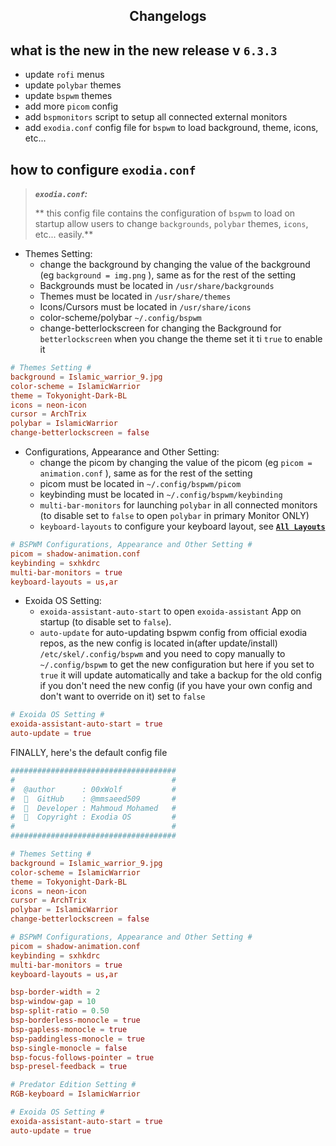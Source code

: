 <h2 align="center"> Changelogs</h2>


## what is the new in the new release v `6.3.3`

- update `rofi` menus
- update `polybar` themes
- update `bspwm` themes
- add more `picom` config
- add `bspmonitors` script to setup all connected external monitors
- add `exodia.conf` config file for `bspwm` to load background, theme, icons, etc...

## how to configure `exodia.conf`
> **_`exodia.conf`:_** 
> 
> ** this config file contains the configuration of `bspwm` to load on startup 
> allow users to change `backgrounds`, `polybar` themes, `icons`, etc... easily.**

- Themes Setting: 
  - change the background by changing the value of the background (eg `background = img.png` ), same as for the rest of the setting 
  - Backgrounds must be located in `/usr/share/backgrounds`
  - Themes must be located in `/usr/share/themes`
  - Icons/Cursors must be located in `/usr/share/icons`
  - color-scheme/polybar `~/.config/bspwm`
  - change-betterlockscreen for changing the Background for `betterlockscreen` when you change the theme set it ti `true` to enable it

```conf
# Themes Setting #
background = Islamic_warrior_9.jpg
color-scheme = IslamicWarrior
theme = Tokyonight-Dark-BL
icons = neon-icon
cursor = ArchTrix
polybar = IslamicWarrior
change-betterlockscreen = false
```
- Configurations, Appearance and Other Setting: 
  - change the picom by changing the value of the picom (eg `picom = animation.conf` ), same as for the rest of the setting 
  - picom must be located in `~/.config/bspwm/picom`
  - keybinding must be located in `~/.config/bspwm/keybinding`
  - `multi-bar-monitors` for launching `polybar` in all connected monitors (to disable set to `false` to open `polybar` in primary Monitor ONLY)
  - `keyboard-layouts` to configure your keyboard layout, see [**`All Layouts`**](https://en.wikipedia.org/wiki/ISO_3166-1#Officially_assigned_code_elements)

```conf
# BSPWM Configurations, Appearance and Other Setting #
picom = shadow-animation.conf
keybinding = sxhkdrc
multi-bar-monitors = true
keyboard-layouts = us,ar
```

- Exoida OS Setting: 
  - `exoida-assistant-auto-start` to open `exoida-assistant` App on startup (to disable set to `false`).
  - `auto-update` for auto-updating bspwm config from official exodia repos, as the new config is located in(after update/install) `/etc/skel/.config/bspwm` and you need to copy manually to `~/.config/bspwm` to get the new configuration but here if you set to `true` it will update automatically and take a backup for the old config if you don't need the new config (if you have your own config and don't want to override on it) set to `false`

```conf
# Exoida OS Setting #
exoida-assistant-auto-start = true
auto-update = true
```

FINALLY, here's the default config file

```conf
#####################################
#                                   #
#  @author      : 00xWolf           #
#    GitHub    : @mmsaeed509       #
#    Developer : Mahmoud Mohamed   #
#  﫥  Copyright : Exodia OS         #
#                                   #
#####################################

# Themes Setting #
background = Islamic_warrior_9.jpg
color-scheme = IslamicWarrior
theme = Tokyonight-Dark-BL
icons = neon-icon
cursor = ArchTrix
polybar = IslamicWarrior
change-betterlockscreen = false

# BSPWM Configurations, Appearance and Other Setting #
picom = shadow-animation.conf
keybinding = sxhkdrc
multi-bar-monitors = true
keyboard-layouts = us,ar

bsp-border-width = 2
bsp-window-gap = 10
bsp-split-ratio = 0.50
bsp-borderless-monocle = true
bsp-gapless-monocle = true
bsp-paddingless-monocle = true
bsp-single-monocle = false
bsp-focus-follows-pointer = true
bsp-presel-feedback = true

# Predator Edition Setting #
RGB-keyboard = IslamicWarrior

# Exoida OS Setting #
exoida-assistant-auto-start = true
auto-update = true
```
